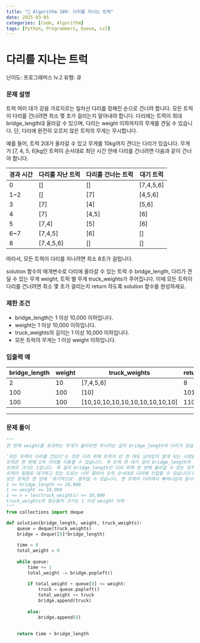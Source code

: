 ```yaml
---
title: "🧠 Algorithm 109: 다리를 지나는 트럭"
date: 2025-03-05
categories: [Code, Algorithm]
tags: [Python, Programmers, Queue, Lv2]
---
```


# 다리를 지나는 트럭

난이도: 프로그래머스 lv.2
유형: 큐

### **문제 설명**

트럭 여러 대가 강을 가로지르는 일차선 다리를 정해진 순으로 건너려 합니다. 모든 트럭이 다리를 건너려면 최소 몇 초가 걸리는지 알아내야 합니다. 다리에는 트럭이 최대 bridge_length대 올라갈 수 있으며, 다리는 weight 이하까지의 무게를 견딜 수 있습니다. 단, 다리에 완전히 오르지 않은 트럭의 무게는 무시합니다.

예를 들어, 트럭 2대가 올라갈 수 있고 무게를 10kg까지 견디는 다리가 있습니다. 무게가 [7, 4, 5, 6]kg인 트럭이 순서대로 최단 시간 안에 다리를 건너려면 다음과 같이 건너야 합니다.

| 경과 시간 | 다리를 지난 트럭 | 다리를 건너는 트럭 | 대기 트럭 |
| --- | --- | --- | --- |
| 0 | [] | [] | [7,4,5,6] |
| 1~2 | [] | [7] | [4,5,6] |
| 3 | [7] | [4] | [5,6] |
| 4 | [7] | [4,5] | [6] |
| 5 | [7,4] | [5] | [6] |
| 6~7 | [7,4,5] | [6] | [] |
| 8 | [7,4,5,6] | [] | [] |

따라서, 모든 트럭이 다리를 지나려면 최소 8초가 걸립니다.

solution 함수의 매개변수로 다리에 올라갈 수 있는 트럭 수 bridge_length, 다리가 견딜 수 있는 무게 weight, 트럭 별 무게 truck_weights가 주어집니다. 이때 모든 트럭이 다리를 건너려면 최소 몇 초가 걸리는지 return 하도록 solution 함수를 완성하세요.

### 제한 조건

- bridge_length는 1 이상 10,000 이하입니다.
- weight는 1 이상 10,000 이하입니다.
- truck_weights의 길이는 1 이상 10,000 이하입니다.
- 모든 트럭의 무게는 1 이상 weight 이하입니다.

### 입출력 예

| bridge_length | weight | truck_weights | return |
| --- | --- | --- | --- |
| 2 | 10 | [7,4,5,6] | 8 |
| 100 | 100 | [10] | 101 |
| 100 | 100 | [10,10,10,10,10,10,10,10,10,10] | 110 |

---

### 문제 풀이

```python
"""
한 번에 weight를 초과하는 무게가 올라오면 무너지는 길이 bridge_length의 다리가 있습니다. 이 다리를 건너기 위해 트럭 n대가 일렬로 대기하고 있습니다. 트럭 무게들의 배열 truck_weights가 주어졌을 때, 모든 트럭이 다리를 건너려면 최소 얼마의 시간이 필요한지 계산하세요.

'모든 트럭이 다리를 건넜다'는 것은 다리 위에 트럭이 단 한 대도 남아있지 않게 되는 시점을 의미합니다.
트럭은 한 번에 1의 거리를 이동할 수 있습니다. 즉 트럭 한 대가 길이 bridge_length의 다리를 건너기 위해서는 bridge_length만큼의 시간이 필요합니다.
트럭의 크기는 1입니다. 즉 길이 bridge_length인 다리 위에 한 번에 올라갈 수 있는 트럭의 수는 최대 bridge_length대 입니다.
트럭이 일렬로 대기하고 있는 도로는 너무 좁아서 오직 순서대로 다리에 진입할 수 있습니다(뒤의 트럭이 앞의 트럭을 앞질러 다리에 진입할 수 없습니다).
모든 트럭은 한 번에 '유기적으로' 움직일 수 있습니다. 한 트럭이 다리에서 빠져나감과 동시에 다른 트럭이 다리 위로 올라올 수 있습니다. 이때 최종적으로 다리 위에 올라온 트럭들의 무게의 합이 weight 이하라면 다리는 무너지지 않습니다(이동 과정 중의 연속적인 무게 변화는 무시합니다).
1 <= bridge_length <= 10,000
1 <= weight <= 10,000
1 <= n = len(truck_weights) <= 10,000
truck_weights의 원소들의 크기는 1 이상 weight 이하
"""
from collections import deque

def solution(bridge_length, weight, truck_weights):
    queue = deque(truck_weights)
    bridge = deque([0]*bridge_length)
    
    time = 0
    total_weight = 0
    
    while queue:
        time += 1
        total_weight -= bridge.popleft()
        
        if total_weight + queue[0] <= weight:
            truck = queue.popleft()
            total_weight += truck
            bridge.append(truck)
            
        else:
            bridge.append(0)
            
    
    return time + bridge_length
    
    
    
    
```